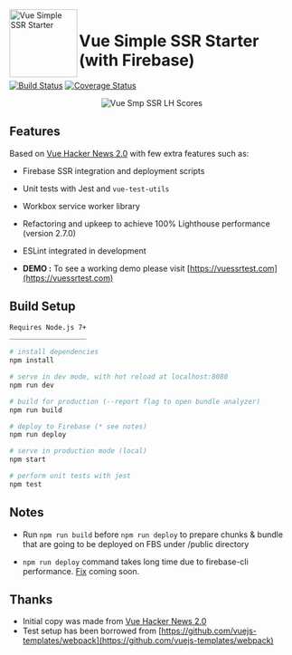 <img align="left" width="120" height="120" src="https://github.com/kemalcany/vue-ssr-starter/blob/master/public/github/Github.png?raw=true" alt="Vue Simple SSR Starter"/>

# Vue Simple SSR Starter (with Firebase)

[![Build Status](https://travis-ci.org/kemalcany/vue-simple-ssr.svg?branch=master)](https://travis-ci.org/kemalcany/vue-simple-ssr)
[![Coverage Status](https://coveralls.io/repos/github/kemalcany/vue-simple-ssr/badge.svg?branch=master)](https://coveralls.io/github/kemalcany/vue-simple-ssr?branch=master)

<p align="center">
  <img src="https://github.com/kemalcany/vue-ssr-starter/blob/master/public/github/LightHouseReport-04.01.2018.jpg?raw=true" alt="Vue Smp SSR LH Scores"/>
</p>

## Features

Based on [Vue Hacker News 2.0](https://github.com/vuejs/vue-hackernews-2.0) with few extra features such as:

- Firebase SSR integration and deployment scripts

- Unit tests with Jest and `vue-test-utils`

- Workbox service worker library

- Refactoring and upkeep to achieve 100% Lighthouse performance (version 2.7.0)

- ESLint integrated in development

- **DEMO :** To see a working demo please visit [https://vuessrtest.com](https://vuessrtest.com)

## Build Setup

``` bash
Requires Node.js 7+
___________________

# install dependencies
npm install

# serve in dev mode, with hot reload at localhost:8080
npm run dev

# build for production (--report flag to open bundle analyzer)
npm run build

# deploy to Firebase (* see notes)
npm run deploy

# serve in production mode (local)
npm start

# perform unit tests with jest
npm test
```

## Notes

- Run `npm run build` before `npm run deploy` to prepare chunks & bundle that are going to be deployed on FBS under /public directory

- `npm run deploy` command takes long time due to firebase-cli performance. [Fix](https://github.com/firebase/firebase-tools/pull/578) coming soon.

## Thanks

- Initial copy was made from [Vue Hacker News 2.0](https://github.com/vuejs/vue-hackernews-2.0)
- Test setup has been borrowed from [https://github.com/vuejs-templates/webpack](https://github.com/vuejs-templates/webpack)
